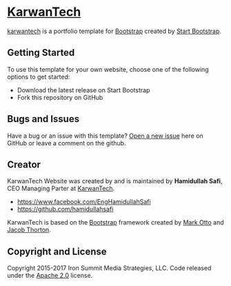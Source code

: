 # [KarwanTech](http://Karwantech.com/) 

[karwantech](http://karwantech.com) is a portfolio template for [Bootstrap](http://getbootstrap.com/) created by [Start Bootstrap](http://startbootstrap.com/).

## Getting Started

To use this template for your own website, choose one of the following options to get started:
* Download the latest release on Start Bootstrap
* Fork this repository on GitHub

## Bugs and Issues

Have a bug or an issue with this template? [Open a new issue](https://github.com) here on GitHub or leave a comment on the github.

## Creator

KarwanTech Website was created by and is maintained by **Hamidullah Safi**, CEO Managing Parter at [KarwanTech](http://www.karwantech.com/).

* https://www.facebook.com/EngHamidullahSafi
* https://github.com/hamidullahsafi

KarwanTech is based on the [Bootstrap](http://getbootstrap.com/) framework created by [Mark Otto](https://twitter.com/mdo) and [Jacob Thorton](https://twitter.com/fat).

## Copyright and License

Copyright 2015-2017 Iron Summit Media Strategies, LLC. Code released under the [Apache 2.0](https://github.com/IronSummitMedia/startbootstrap-1-col-portfolio/blob/gh-pages/LICENSE) license.